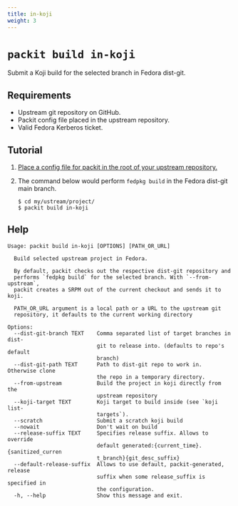 ```yaml
---
title: in-koji
weight: 3
---
```


# `packit build in-koji`

Submit a Koji build for the selected branch in Fedora dist-git.

## Requirements

* Upstream git repository on GitHub.
* Packit config file placed in the upstream repository.
* Valid Fedora Kerberos ticket.


## Tutorial

1. [Place a config file for packit in the root of your upstream repository.](/docs/configuration/)

2. The command below would perform `fedpkg build` in the Fedora dist-git main branch.
    ```
    $ cd my/ustream/project/
    $ packit build in-koji
    ```

## Help

    Usage: packit build in-koji [OPTIONS] [PATH_OR_URL]

      Build selected upstream project in Fedora.

      By default, packit checks out the respective dist-git repository and
      performs `fedpkg build` for the selected branch. With `--from-upstream`,
      packit creates a SRPM out of the current checkout and sends it to koji.

      PATH_OR_URL argument is a local path or a URL to the upstream git
      repository, it defaults to the current working directory

    Options:
      --dist-git-branch TEXT    Comma separated list of target branches in dist-
                                git to release into. (defaults to repo's default
                                branch)
      --dist-git-path TEXT      Path to dist-git repo to work in. Otherwise clone
                                the repo in a temporary directory.
      --from-upstream           Build the project in koji directly from the
                                upstream repository
      --koji-target TEXT        Koji target to build inside (see `koji list-
                                targets`).
      --scratch                 Submit a scratch koji build
      --nowait                  Don't wait on build
      --release-suffix TEXT     Specifies release suffix. Allows to override
                                default generated:{current_time}.{sanitized_curren
                                t_branch}{git_desc_suffix}
      --default-release-suffix  Allows to use default, packit-generated, release
                                suffix when some release_suffix is specified in
                                the configuration.
      -h, --help                Show this message and exit.
